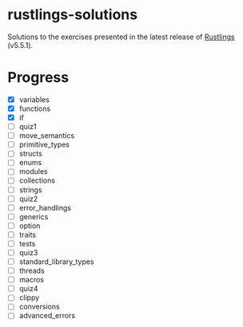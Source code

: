 # rustlings-solutions

Solutions to the exercises presented in the latest release of [Rustlings](https://github.com/rust-lang/rustlings) (v5.5.1).

# Progress

- [x] variables
- [x] functions
- [x] if
- [ ] quiz1
- [ ] move_semantics
- [ ] primitive_types
- [ ] structs
- [ ] enums
- [ ] modules
- [ ] collections
- [ ] strings
- [ ] quiz2
- [ ] error_handlings
- [ ] generics
- [ ] option
- [ ] traits
- [ ] tests
- [ ] quiz3
- [ ] standard_library_types
- [ ] threads
- [ ] macros
- [ ] quiz4
- [ ] clippy
- [ ] conversions
- [ ] advanced_errors